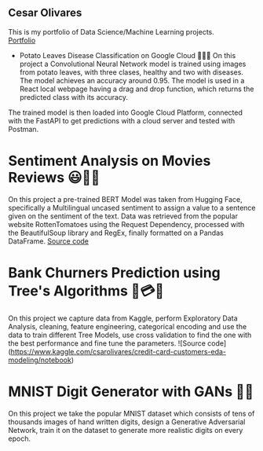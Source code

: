 
## Cesar Olivares
This is my portfolio of Data Science/Machine Learning projects.<br>
[Portfolio](https://colivarese.github.io/Portfolio/)

- Potato Leaves Disease Classification on Google Cloud 🥔🥬🍂 
    On this project a Convolutional Neural Network model is trained using images from potato leaves,
    with three clases, healthy and two with diseases. The model achieves an accuracy around 0.95.
    The model is used in a React local webpage having a drag and drop function, which returns the
    predicted class with its accuracy.
    <!--
    <p align="center">
    <img width="360" alt="Captura de Pantalla 2022-01-03 a la(s) 19 39 26" src="https://user-images.githubusercontent.com/80273045/148007912-17dc44c5-2dc6-44fa-9126-0e345ffda445.png"> <img width="360" alt="Captura de Pantalla 2022-01-03 a la(s) 19 40 20" src="https://user-images.githubusercontent.com/80273045/148008320-02b47121-1c63-4eca-84c2-4f2a8664b7bf.png">
    </p> -->

The trained model is then loaded into Google Cloud Platform, connected with the FastAPI to get
predictions with a cloud server and tested with Postman.

# Sentiment Analysis on Movies Reviews 😃🤬🍿
On this project a pre-trained BERT Model was taken from Hugging Face, specifically a Multilingual uncased sentiment to assign a value to a sentence given on the sentiment of the text. Data was retrieved from the popular website RottenTomatoes using the Request Dependency, processed with the BeautifulSoup library and RegEx, finally formatted on a Pandas DataFrame. [Source code](https://github.com/colivarese/Sentiment-Analysis-with-BERT-and-Web-Scrapping/blob/main/Sentiment_Analysis_using_BERT.ipynb)
<!--
<p align='center'>
 <img width="360" alt="Captura de Pantalla 2022-01-03 a la(s) 19 39 26" src="https://user-images.githubusercontent.com/80273045/148017280-018bf722-a535-4a79-91b0-5d006fc17d3a.jpeg">
</p> -->

# Bank Churners Prediction using Tree's Algorithms 🏦💳🌳
On this project we capture data from Kaggle, perform Exploratory Data Analysis, cleaning, feature engineering, categorical encoding and use the data to train different Tree Models, use cross validation to find the one with the best performance and fine tune the parameters. ![Source code] (https://www.kaggle.com/csarolivares/credit-card-customers-eda-modeling/notebook)
<!--
<p align='center'>
 <img width="480" alt="Captura de Pantalla 2022-01-03 a la(s) 19 39 26" src="https://user-images.githubusercontent.com/80273045/148121268-afedee1d-2573-49d0-a7f3-cfb338a47e67.png">
</p> -->

# MNIST Digit Generator with GANs 🔢🤖
On this project we take the popular MNIST dataset which consists of tens of thousands images of hand written digits, design a Generative Adversarial Network, train it on the dataset to generate more realistic digits on every epoch.
